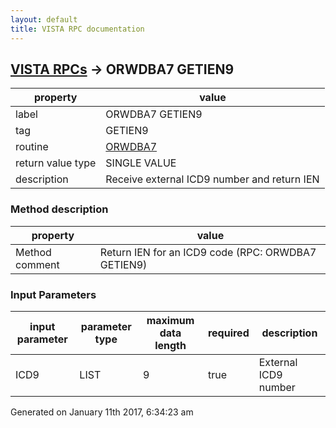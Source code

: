 ```yaml
---
layout: default
title: VISTA RPC documentation
---
```




## [VISTA RPCs](TableOfContent.md) &#8594; ORWDBA7 GETIEN9 

 property | value 
--- | --- 
 label | ORWDBA7 GETIEN9
 tag | GETIEN9
 routine | [ORWDBA7](http://code.osehra.org/dox/Routine_ORWDBA7_source.html)
 return value type | SINGLE VALUE
 description | Receive external ICD9 number and return IEN


### Method description

 property | value 
--- | --- 
 Method comment | Return IEN for an ICD9 code (RPC: ORWDBA7 GETIEN9)

### Input Parameters

| input parameter | parameter type | maximum data length | required | description | 
| --- | --- | --- | --- | --- | 
| ICD9 | LIST | 9 | true | External ICD9 number | 




Generated on January 11th 2017, 6:34:23 am
